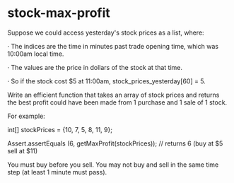 # stock-max-profit

Suppose we could access yesterday's stock prices as a list, where:

·  The indices are the time in minutes past trade opening time, which was 10:00am local time.

·  The values are the price in dollars of the stock at that time.

·  So if the stock cost $5 at 11:00am, stock_prices_yesterday[60] = 5.

Write an efficient function that takes an array of stock prices and returns the best profit could have been made from 1 purchase and 1 sale of 1 stock.

For example:

int[] stockPrices = {10, 7, 5, 8, 11, 9};

 

Assert.assertEquals (6, getMaxProfit(stockPrices)); // returns 6 (buy at $5 sell at $11)

 

You must buy before you sell. You may not buy and sell in the same time step (at least 1 minute must pass).
